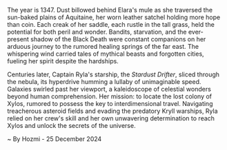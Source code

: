 
The year is 1347.  Dust billowed behind Elara's mule as she traversed the sun-baked plains of Aquitaine, her worn leather satchel holding more hope than coin.  Each creak of her saddle, each rustle in the tall grass, held the potential for both peril and wonder.  Bandits, starvation, and the ever-present shadow of the Black Death were constant companions on her arduous journey to the rumored healing springs of the far east.  The whispering wind carried tales of mythical beasts and forgotten cities, fueling her spirit despite the hardships.

Centuries later, Captain Ryla's starship, the *Stardust Drifter*, sliced through the nebula, its hyperdrive humming a lullaby of unimaginable speed.  Galaxies swirled past her viewport, a kaleidoscope of celestial wonders beyond human comprehension.  Her mission: to locate the lost colony of Xylos, rumored to possess the key to interdimensional travel.  Navigating treacherous asteroid fields and evading the predatory Kryll warships, Ryla relied on her crew's skill and her own unwavering determination to reach Xylos and unlock the secrets of the universe.

~ By Hozmi - 25 December 2024
